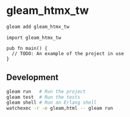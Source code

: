 # gleam_htmx_tw

```sh
gleam add gleam_htmx_tw
```
```gleam
import gleam_htmx_tw

pub fn main() {
  // TODO: An example of the project in use
}
```


## Development

```sh
gleam run   # Run the project
gleam test  # Run the tests
gleam shell # Run an Erlang shell
watchexec -r -e gleam,html -- gleam run
```
